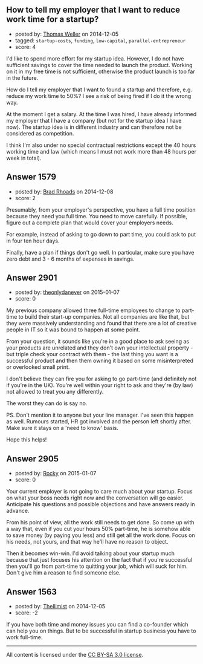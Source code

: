 ## How to tell my employer that I want to reduce work time for a startup?

- posted by: [Thomas Weller](https://stackexchange.com/users/222412/thomas-weller) on 2014-12-05
- tagged: `startup-costs`, `funding`, `low-capital`, `parallel-entrepreneur`
- score: 4

<p>I'd like to spend more effort for my startup idea. However, I do not have sufficient savings to cover the time needed to launch the product. Working on it in my free time is not sufficient, otherwise the product launch is too far in the future.</p>

<p>How do I tell my employer that I want to found a startup and therefore, e.g. reduce my work time to 50%? I see a risk of being fired if I do it the wrong way.</p>

<p>At the moment I get a salary. At the time I was hired, I have already informed my employer that I have a company (but not for the startup idea I have now). The startup idea is in different industry and can therefore not be considered as competition. </p>

<p>I think I'm also under no special contractual restrictions except the 40 hours working time and law (which means I must not work more than 48 hours per week in total).</p>



## Answer 1579

- posted by: [Brad Rhoads](https://stackexchange.com/users/42121/brad-rhoads) on 2014-12-08
- score: 2

<p>Presumably, from your employer's perspective, you have a full time position because they need you full time. You need to move carefully. If possible, figure out a complete plan that would cover your employers needs. </p>

<p>For example, instead of asking to go down to part time, you could ask to put in four ten hour days.</p>

<p>Finally, have a plan if things don't go well. In particular, make sure you have zero debt and 3 - 6 months of expenses in savings.</p>



## Answer 2901

- posted by: [theonlydanever](https://stackexchange.com/users/4692060/theonlydanever) on 2015-01-07
- score: 0

<p>My previous company allowed three full-time employees to change to part-time to build their start-up companies. Not all companies are like that, but they were massively understanding and found that there are a lot of creative people in IT so it was bound to happen at some point.</p>

<p>From your question, it sounds like you're in a good place to ask seeing as your products are unrelated and they don't own your intellectual property - but triple check your contract with them - the last thing you want is a successful product and then them owning it based on some misinterpreted or overlooked small print.</p>

<p>I don't believe they can fire you for asking to go part-time (and definitely not if you're in the UK). You're well within your right to ask and they're (by law) not allowed to treat you any differently.</p>

<p>The worst they can do is say no.</p>

<p>PS. Don't mention it to anyone but your line manager. I've seen this happen as well. Rumours started, HR got involved and the person left shortly after. Make sure it stays on a 'need to know' basis.</p>

<p>Hope this helps! </p>



## Answer 2905

- posted by: [Rocky](https://stackexchange.com/users/4448541/rocky) on 2015-01-07
- score: 0

<p>Your current employer is not going to care much about your startup. Focus on what your boss needs right now and the conversation will go easier. Anticipate his questions and possible objections and have answers ready in advance.</p>

<p>From his point of view, all the work still needs to get done. So come up with a way that, even if you cut your hours 50% part-time, he is somehow able to save money (by paying you less) and still get all the work done. Focus on his needs, not yours, and that way he'll have no reason to object.</p>

<p>Then it becomes win-win. I'd avoid talking about your startup much because that just focuses his attention on the fact that if you're successful then you'll go from part-time to quitting your job, which will suck for him. Don't give him a reason to find someone else.</p>



## Answer 1563

- posted by: [Thellimist](https://stackexchange.com/users/5431417/thellimist) on 2014-12-05
- score: -2

<p>If you have both time and money issues you can find a co-founder which can help you on things. But to be successful in startup business you have to work full-time.</p>




---

All content is licensed under the [CC BY-SA 3.0 license](https://creativecommons.org/licenses/by-sa/3.0/).
